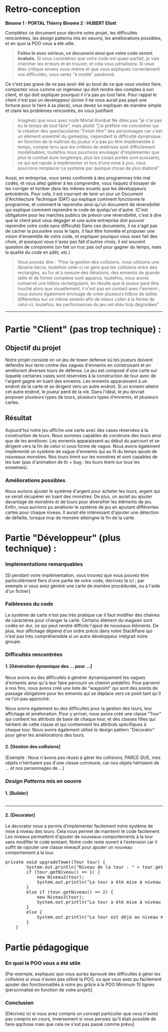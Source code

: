 
# Retro-conception

**Binome 1 : PORTAL Thierry**
**Binome 2 : HUBERT Eliott**

Complétez ce document pour décrire votre projet, les difficultés rencontrées, les design patterns mis en oeuvre, les améliorations possibles, et en quoi la POO vous a été utile.

> **Faites le avec sérieux, ce document ainsi que votre code seront évalués.**
Si vous considérez que votre code est quasi-parfait, je vais chercher les erreurs et en trouver, et cela vous pénalisera.
Si vous êtes critique envers vous-même et que vous expliquez correctement vos difficultés, vous serez "à moitié" pardonné.

Ce n'est pas grave de ne pas avoir été au bout de ce que vous vouliez faire, comportez vous comme un ingénieur qui doit rendre des comptes à son client, et qui doit expliquer pourquoi il n'a pas pu tout faire.
Pour rappel le client n'est pas un developpeur (sinon il ne vous aurait pas payé une fortune pour le faire à sa place), vous devez lui expliquer de manière simple et claire les problèmes rencontrés, en vous justifiant 
>Imaginez que vous avez codé Mortal Kombat 
Ne dites pas "je n'ai pas eu le temps de tout faire", mais plutôt "j'ai préféré me concentrer sur la création des spectaculaires "Finish Him" des personnages car c'est un élément essentiel du gameplay, cependant la difficulté dynamique en fonction de la maîtrise du joueur n'a pas pu être implémentée à temps, compte tenu que les critères de maîtrises sont difficilement modélisables, toutefois nous pourrions envisager d'implémenter que plus le combat dure longtemps, plus les coups portés sont puissants, ce qui est rapide à implémenter et lors d'une mise à jour, nous pourrions remplacer ce système par quelque chose de plus élaboré"

Aussi, en entreprise, vous serez confronté à des programmes très mal codés, et vous allez galérer à les comprendre, vous risquez d'essayer de les corriger et tomber dans les mêmes ecueils que les développeurs précédents.
Pour cela, il est courrant de tenir un jour un Document d'Architecture Technique (DAT) qui explique comment fonctionne le programme, et comment le reprendre ainsi qu'un document de réversibilité qui explique comment reprendre le code de quelqu'un d'autre.
(C'est obligatoire pour les marchés publics de prévoir une réversibilité, c'est à dire que le client peut vous dégager et une autre entreprise doit pouvoir reprendre votre code sans difficulté)
Dans ces documents, il ne s'agit pas de cacher la poussière sous le tapis, il faut être honnête et proposer une vision d'ensemble de votre code, et expliquer pourquoi vous avez fait des choix, et pourquoi vous n'avez pas fait d'autres choix, il est souvent question de compromis (on fait un truc pas ouf pour gagner du temps, mais la qualité du code en pâtit, etc.)
> Vous pouvez dire : "Pour la gestion des collisions, nous utilisons une librairie tierce, toutefois celle-ci ne gère que les collisions entre des rectangles, au fur et à mesure des itérations, des ennemis de grande taille et de forme complexe sont apparus, toutefois, nous avons conservé une hitbox rectangulaire, en résulte que le joueur peut être touché alors que visuellement, il n'est pas en contact avec l'ennemi ; nous avions également envisagé de créer plusieurs hitbox de tailles différentes sur un même ennemi afin de mieux coller à la forme de celui-ci, toutefois, les performances du jeu ont étés trop dégradées"


---
# Partie "Client" (pas trop technique) :

## Objectif du projet

Notre projet consiste en un jeu de tower defense où les joueurs doivent défendre leur terre contre des vagues d'ennemis en construisant et en améliorant diverses tours de défense. Le jeu est composé d'une carte sur laquelle certaines cases sont réservées à la construction de tour avec de l'argent gagné en tuant des ennemis. Les ennemis apparaissent à un endroit de la carte et se dirigent vers un autre endroit. Si un ennemi atteint cet autre endroit, le joueur perd de la vie.
Dans l'idéal, le jeu devrait proposer plusieurs types de tours, plusieurs types d'ennemis, et plusieurs cartes.

## Résultat

Aujourd'hui notre jeu affiche une carte avec des cases réservées à la construction de tours. Nous sommes capables de construire des tours ainsi que de les améliorer. Les ennemis apparaissent au début du parcourt et se dirigent vers la fin de celui-ci sous forme de vague. Nous avons également implémenté un système de vague d'ennemis qui au fil du temps ajoute de nouveaux monstres. Nos tours tirent sur les monstres et sont capables de les tuer (pas d'animation de tir + bug : les tours tirent sur tous les ennemies).

### Améliorations possibles

Nous aurions ajouter le système d'argent pour acheter les tours, argent qui se serait récupérer en tuant des monstres. De plus, on aurait pu ajouter davantage de monstres et de tours pour diversifier les éléments de jeu. Enfin, nous aurrions pu améliorer le système de jeu en ajoutant différentes cartes pour chaque niveau. Il aurait été intéressant d'ajouter une détection de défaiite, lorsque trop de monstre atteingne la fin de la carte.

# Partie "Développeur" (plus technique) :

### Implémentations remarquables

[Si pendant votre implémentation, vous trouvez que vous pouvez être particulièrment fiers d'une partie de votre code, décrivez là ici ; par exemple si vous avez généré une carte de manière procédurale, ou à l'aide d'un fichier]

### Faiblesses du code

Le système de carte n'est pas très pratique car il faut modifier des chaines de caractères pour changer la carte. 
Certains élément du magasin sont codés en dur, ce qui peut rendre difficile l'ajout de nouveaux éléments. De plus, leur affichage dépend d'un ordre précis dans notre StackPane qui n'est pas très compréhensible si un autre développeur intégrait notre groupe.

### Difficultés rencontrées

#### 1. [Génération dynamique des ... pour ...]

Nous avons eu des difficultés à générer dynamiquement les vagues d'ennemis ainsi qu'à leur faire parcourir un chemin prédéfini. Pour parvenir à nos fins, nous avons créé une liste de "waypoint" qui sont des points de passage obligatoire pour les ennemis qui se déplace vers ce point tant qu'il ne l'on pas approché.

Nous avons également eu des difficultés pour la gestion des tours, leur affichage et amélioration. Pour y arriver, nous avons créé une classe "Tour" qui contient les attributs de base de chaque tour, et des classes filles qui héritent de cette classe et qui contiennent les attributs spécifiques à chaque tour. Nous avons également utilisé le design pattern "Decorator" pour gérer les améliorations des tours.

#### 2. [Gestion des collisions]

[Exemple : Nous n'avons pas réussi à gérer les collisions, PARCE QUE, mes objets n'héritaient pas d'une classe commune, car nos objets héirtaient de ... et nos personnages de ...]


### *Design Patterns* mis en oeuvre

#### 1. [Builder]

<pre>
</pre>

---

#### 2. [Decorator]

Le decorator nous a permis d'implémenter facilement notre système de mise à niveau des tours. Cela nous permet de maintenir le code facilement.
Les niveaux permettent d'ajouter de nouveaux comportements à la tour sans modifier le code existant. Notre code reste ouvert à l'extension car il suffit de rajouter une classe
niveauX pour ajouter un nouveau comportement à la tour.

<pre>
private void upgradeTower(Tour tour) {
        System.out.println("Niveau de la tour : " + tour.getNiveau());
        if (tour.getNiveau() == 1) {
            new Niveau2(tour);
            System.out.println("La tour a été mise à niveau 2 avec succès !");
        }
        else if (tour.getNiveau() == 2) {
            new Niveau3(tour);
            System.out.println("La tour a été mise à niveau 3 avec succès !");
        }
        else {
            System.out.println("La tour est déjà au niveau maximum.");
        }
    }
</pre>

# Partie pédagogique


### En quoi la POO vous a été utile

[Par exemple, expliquez que vous auriez éprouvé des difficultés à gérer les collisions si vous n'aviez pas utilisé la POO, ou que vous avez pu facilement ajouter des fonctionnalités à votre jeu grâce à la POO
Minimum 10 lignes (personnalisé en fonction de votre projet)]

### Conclusion

[Décrivez ici si vous avez compris un concept particulier que vous n'aviez pas compris en cours, inversement si vous pensiez qu'il était possible de faire qqchose mais que cela ne s'est pas passé comme prévu]